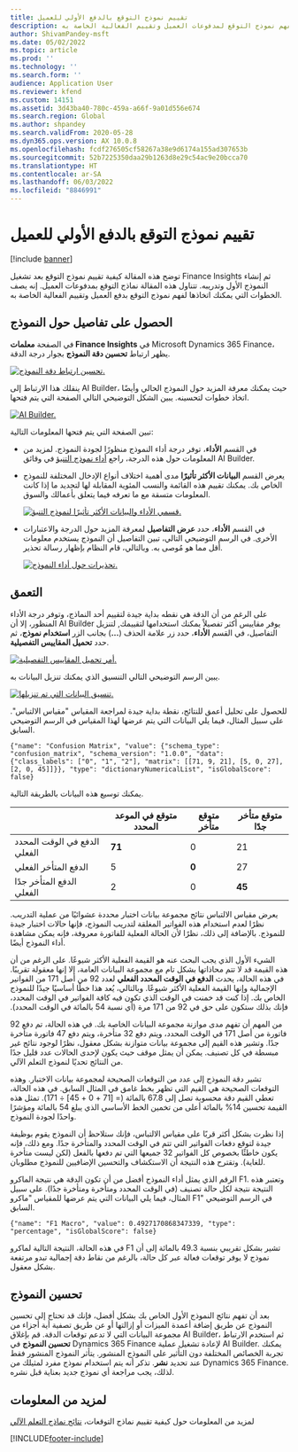 ```yaml
---
title: تقييم نموذج التوقع بالدفع الأولي للعميل
description: تصف هذه المقالة الخطوات التي يمكنك اتخاذها لفهم نموذج التوقع لمدفوعات العميل وتقييم الفعالية الخاصة به.
author: ShivamPandey-msft
ms.date: 05/02/2022
ms.topic: article
ms.prod: ''
ms.technology: ''
ms.search.form: ''
audience: Application User
ms.reviewer: kfend
ms.custom: 14151
ms.assetid: 3d43ba40-780c-459a-a66f-9a01d556e674
ms.search.region: Global
ms.author: shpandey
ms.search.validFrom: 2020-05-28
ms.dyn365.ops.version: AX 10.0.8
ms.openlocfilehash: fcdf276505cf58267a38e9d6174a155ad307653b
ms.sourcegitcommit: 52b7225350daa29b1263d8e29c54ac9e20bcca70
ms.translationtype: HT
ms.contentlocale: ar-SA
ms.lasthandoff: 06/03/2022
ms.locfileid: "8846991"
---
```

# <a name="evaluate-the-initial-customer-payment-prediction-model"></a>تقييم نموذج التوقع بالدفع الأولي للعميل

[!include [banner](../includes/banner.md)]

توضح هذه المقالة كيفية تقييم نموذج التوقع بعد تشغيل Finance Insights ثم إنشاء النموذج الأول وتدريبه. تتناول هذه المقالة نماذج التوقع بمدفوعات العميل. إنه يصف الخطوات التي يمكنك اتخاذها لفهم نموذج التوقع بدفع العميل وتقييم الفعالية الخاصة به.

## <a name="getting-details-about-the-model"></a>الحصول على تفاصيل حول النموذج

في الصفحة **معلمات Finance Insights** في Microsoft Dynamics 365 Finance، يظهر ارتباط **تحسين دقة النموذج** بجوار درجة الدقة.

[![تحسين ارتباط دقة النموذج.](./media/prediction-model.png)](./media/prediction-model.png)

ينقلك هذا الارتباط إلى AI Builder، حيث يمكنك معرفة المزيد حول النموذج الحالي وأيضًا اتخاذ خطوات لتحسينه. يبين الشكل التوضيحي التالي الصفحة التي يتم فتحها.

[![AI Builder.](./media/what-to-predict.png)](./media/what-to-predict.png)

تبين الصفحة التي يتم فتحها المعلومات التالية:

- في القسم **الأداء**، توفر درجة أداء النموذج منظورًا لجودة النموذج. لمزيد من المعلومات حول هذه الدرجة، راجع [أداء نموذج التنبؤ](/ai-builder/prediction-performance) في وقائق AI Builder.
- يعرض القسم **البيانات الأكثر تأثيرًا** مدى أهمية اختلاف أنواع الإدخال المختلفة للنموذج الخاص بك. يمكنك تقييم هذه القائمة والنسب المئوية المقابلة لها لتحديد ما إذا كانت المعلومات متسقة مع ما تعرفه فيما يتعلق بأعمالك والسوق.

    [![قسمي الأداء والبيانات الأكثر تأثيرًا لنموذج التنبؤ.](./media/models.png)](./media/models.png)

- في القسم **الأداء**، حدد **عرض التفاصيل** لمعرفة المزيد حول الدرجة والاعتبارات الأخرى. في الرسم التوضيحي التالي، تبين التفاصيل أن النموذج يستخدم معلومات أقل مما هو مُوصى به. وبالتالي، قام النظام بإظهار رسالة تحذير.

    [![تحذيرات حول أداء النموذج.](./media/details.png)](./media/details.png)

## <a name="digging-deeper"></a>التعمق

على الرغم من أن الدقة هي نقطه بداية جيدة لتقييم أحد النماذج، وتوفر درجة الأداء المنظور، إلا أن AI Builder يوفر مقاييس أكثر تفصيلاً يمكنك استخدامها لتقييمك, لتنزيل التفاصيل، في القسم **الأداء**، حدد زر علامة الحذف (**...**) بجانب الزر **استخدام نموذج**، ثم حدد **تحميل المقاييس التفصيلية**.

[![أمر تحميل المقاييس التفصيلية.](./media/performance.png)](./media/performance.png)

يبين الرسم التوضيحي التالي التنسيق الذي يمكنك تنزيل البيانات به.

[![تنسيق البيانات التي تم تنزيلها.](./media/data-format.png)](./media/data-format.png)

للحصول على تحليل أعمق للنتائج، نقطة بداية جيدة لمراجعة المقياس "مقياس الالتباس". على سبيل المثال، فيما يلي البيانات التي يتم عرضها لهذا المقياس في الرسم التوضيحي السابق.

`{"name": "Confusion Matrix", "value": {"schema_type": "confusion_matrix", "schema_version": "1.0.0", "data": {"class_labels": ["0", "1", "2"], "matrix": [[71, 9, 21], [5, 0, 27], [2, 0, 45]]}}, "type": "dictionaryNumericalList", "isGlobalScore": false}`

يمكنك توسيع هذه البيانات بالطريقة التالية.

| &nbsp;                   | متوقع في الموعد المحدد | متوقع متأخر | متوقع متأخر جدًا |
|--------------------------|-------------------|----------------|---------------------|
| الدفع في الوقت المحدد الفعلي   | **71**            | 0              | 21                  |
| الدفع المتأخر الفعلي      | 5                 | **0**          | 27                  |
| الدفع المتأخر جدًا الفعلي | 2                 | 0              | **45**              |

يعرض مقياس الالتباس نتائج مجموعة بيانات اختبار محددة عشوائيًا من عملية التدريب. نظرًا لعدم استخدام هذه الفواتير المغلقة لتدريب النموذج، فإنها حالات اختبار جيدة للنموذج. بالإضافة إلى ذلك، نظرًا لأن الحالة الفعلية للفاتورة معروفة، فإنه يمكن مشاهدة أداء النموذج أيضًا.

الشيء الأول الذي يجب البحث عنه هو القيمة الفعلية الأكثر شيوعًا. على الرغم من أن هذه القيمة قد لا تتم محاذاتها بشكل تام مع مجموعة البيانات العامة، إلا إنها معقولة تقريبًا. في هذه الحالة، يحدث **‏‫الدفع في الوقت المحدد الفعلي** لعدد 92 من أصل 171 من الفواتير الإجمالية وإنها القيمة الفعلية الأكثر شيوعًا. وبالتالي، يُعد هذا خطًا أساسيًا جيدًا للنموذج الخاص بك. إذا كنت قد خمنت في الوقت الذي تكون فيه كافة الفواتير في الوقت المحدد، فإنك بذلك ستكون على حق في 92 من 171 مرة (أي نسبة 54 بالمائة في الوقت المحدد).

من المهم أن تفهم مدى موازنة مجموعة البيانات الخاصة بك. في هذه الحالة، تم دفع 92 فاتورة من أصل 171 في الوقت المحدد، ويتم دفع 32 متأخرة، ويتم دفع 47 فاتورة متأخرة جدًا. وتشير هذه القيم إلى مجموعة بيانات متوازنة بشكل معقول، نظرًا لوجود نتائج غير مبسطة في كل تصنيف. يمكن أن يمثل موقف حيث يكون لإحدى الحالات عدد قليل جدًا من النتائج تحديًا لنموذج التعلم الآلي.

تشير دقة النموذج إلى عدد من التوقعات الصحيحة لمجموعة بيانات الاختبار. وهذه التوقعات الصحيحة هي القيم التي تظهر بخط غامق في المثال السابق. في هذه الحالة، تعطي القيم دقة محسوبة تصل إلى 67.8 بالمائة (= \[71 + 0 + 45\] ÷ 171). تمثل هذه القيمة تحسين 14% بالمائة أعلى من تخمين الخط الأساسي الذي يبلغ 54 بالمائة ومؤشرًا واحدًا لجودة النموذج.

إذا نظرت بشكل أكثر قربًا على مقياس الالتباس، فإنك ستلاحظ أن النموذج يقوم بوظيفة جيدة لتوقع دفعات الفواتير التي تتم في الوقت المحدد والمتأخرة جدًا. ومع ذلك، فإنه يكون خاطئًا بخصوص كل الفواتير 32 جميعها التي تم دفعها بالفعل (لكن ليست متأخرة للغاية). وتقترح هذه النتيجة أن الاستكشاف والتحسين الإضافيين للنموذج مطلوبان.

الرقم الذي يمثل أداء النموذج أفضل من أن تكون الدقة هي نتيجة الماكرو F1. وتعتبر هذه النتيجة نتيجة لكل حالة تصنيف (في الوقت المحدد ومتأخرة ومتأخرة جدًا). على سبيل المثال، فيما يلي البيانات التي يتم عرضها للمقياس "ماكرو F1" في الرسم التوضيحي السابق.

`{"name": "F1 Macro", "value": 0.4927170868347339, "type": "percentage", "isGlobalScore": false}`

في هذه الحالة، النتيجة التالية لماكرو F1 تشير بشكل تقريبي بنسبة 49.3 بالمائة إلى أن نموذج لا يوفر توقعات فعالة عبر كل حالة، بالرغم من نقاط دقة إجمالية تبدو مرتفعة بشكل معقول.

## <a name="improving-the-model"></a>تحسين النموذج

بعد أن تفهم نتائج النموذج الأول الخاص بك بشكل أفضل، فإنك قد تحتاج إلى تحسين النموذج عن طريق إضافة أعمدة الميزات أو إزالتها أو عن طريق تصفية أية أجزاء من مجموعة البيانات التي لا تدعم توقعات الدقة. قم بإغلاق AI Builder، ثم استخدم الارتباط **تحسين النموذج** في Dynamics 365 Finance لإعادة تشغيل عملية AI Builder. يمكنك تجربة الخصائص المختلفة دون التأثير على النموذج المنشور. يتأثر النموذج المنشور فقط عند تحديد **نشر**. تذكر أنه يتم استخدام نموذج مفرد لمثيلك من Dynamics 365 Finance. لذلك، يجب مراجعة أي نموذج جديد بعناية قبل نشره.

## <a name="for-more-information"></a>لمزيد من المعلومات

لمزيد من المعلومات حول كيفية تقييم نماذج التوقعات، [نتائج نماذج التعلم الآلي](confusion-matrix.md)

[!INCLUDE[footer-include](../../includes/footer-banner.md)]
